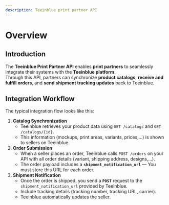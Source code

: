 ```yaml
---
description: Teeinblue print partner API
---
```


# Overview

## Introduction

The **Teeinblue Print Partner API** enables **print partners** to seamlessly integrate their systems with the **Teeinblue platform**.\
Through this API, partners can synchronize **product catalogs**, **receive and fulfill orders**, and **send shipment tracking updates** back to Teeinblue.

## Integration Workflow

The typical integration flow looks like this:

1. **Catalog Synchronization**
   * Teeinblue retrieves your product data using `GET /catalogs` and `GET /catalogs/{id}`.
   * This information (mockups, print areas, variants, prices,...) is shown to sellers on Teeinblue.
2. **Order Submission**
   * When a seller places an order, Teeinblue calls `POST /orders` on your API with all order details (variant, shipping address, designs,...).
   * The order payload includes a **`shipment_notification_url`** — You must store this URL for each order.
3. **Shipment Notification**
   * Once the order is shipped, you send a **`POST`** request to the `shipment_notification_url` provided by Teeinblue.
   * Include tracking details (tracking number, tracking URL, carrier).
   * Teeinblue automatically updates the seller.
